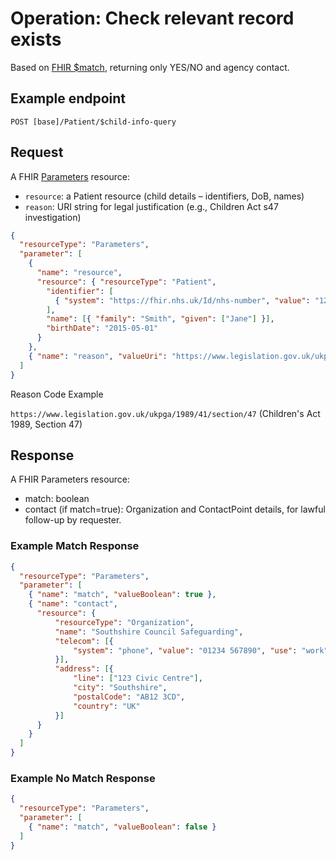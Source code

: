 # Operation: Check relevant record exists

Based on [FHIR $match](https://hl7.org/fhir/operation-patient-match.html), returning only YES/NO and agency contact.

## Example endpoint

`POST [base]/Patient/$child-info-query`

## Request

A FHIR [Parameters](https://hl7.org/fhir/parameters.html) resource:
- `resource`: a Patient resource (child details – identifiers, DoB, names)
- `reason`: URI string for legal justification (e.g., Children Act s47 investigation)

```json
{
  "resourceType": "Parameters",
  "parameter": [
    {
      "name": "resource",
      "resource": { "resourceType": "Patient",
        "identifier": [
          { "system": "https://fhir.nhs.uk/Id/nhs-number", "value": "1234567890"}
        ],
        "name": [{ "family": "Smith", "given": ["Jane"] }],
        "birthDate": "2015-05-01"
      }
    },
    { "name": "reason", "valueUri": "https://www.legislation.gov.uk/ukpga/1989/41/section/47" }
  ]
}
```

Reason Code Example

`https://www.legislation.gov.uk/ukpga/1989/41/section/47` (Children's Act 1989, Section 47)


## Response
A FHIR Parameters resource:
- match: boolean
- contact (if match=true): Organization and ContactPoint details, for lawful follow-up by requester.

### Example Match Response
```json
{
  "resourceType": "Parameters",
  "parameter": [
    { "name": "match", "valueBoolean": true },
    { "name": "contact",
      "resource": {
          "resourceType": "Organization",
          "name": "Southshire Council Safeguarding",
          "telecom": [{
              "system": "phone", "value": "01234 567890", "use": "work"
          }],
          "address": [{
              "line": ["123 Civic Centre"],
              "city": "Southshire",
              "postalCode": "AB12 3CD",
              "country": "UK"
          }]
      }
    }
  ]
}
```

### Example No Match Response

```json
{
  "resourceType": "Parameters",
  "parameter": [
    { "name": "match", "valueBoolean": false }
  ]
}
```




